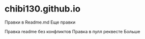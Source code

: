 # chibi130.github.io
Правки в Readme.md
Еще правки

Правка readme без конфликтов
Правка в пулл реквесте
Больше